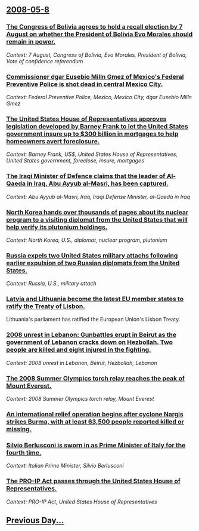## [2008-05-8](/news/2008/05/8/index.md)

### [ The Congress of Bolivia agrees to hold a recall election by 7 August on whether the President of Bolivia Evo Morales should remain in power. ](/news/2008/05/8/the-congress-of-bolivia-agrees-to-hold-a-recall-election-by-7-august-on-whether-the-president-of-bolivia-evo-morales-should-remain-in-power.md)
_Context: 7 August, Congress of Bolivia, Evo Morales, President of Bolivia, Vote of confidence referendum_

### [ Commissioner dgar Eusebio Milln Gmez of Mexico's Federal Preventive Police is shot dead in central Mexico City. ](/news/2008/05/8/commissioner-edgar-eusebio-millan-gomez-of-mexico-s-federal-preventive-police-is-shot-dead-in-central-mexico-city.md)
_Context: Federal Preventive Police, Mexico, Mexico City, dgar Eusebio Milln Gmez_

### [ The United States House of Representatives approves legislation developed by Barney Frank to let the United States government insure up to $300 billion in mortgages to help homeowners avert foreclosure. ](/news/2008/05/8/the-united-states-house-of-representatives-approves-legislation-developed-by-barney-frank-to-let-the-united-states-government-insure-up-to.md)
_Context: Barney Frank, US$, United States House of Representatives, United States government, foreclose, insure, mortgages_

### [ The Iraqi Minister of Defence claims that the leader of Al-Qaeda in Iraq, Abu Ayyub al-Masri, has been captured. ](/news/2008/05/8/the-iraqi-minister-of-defence-claims-that-the-leader-of-al-qaeda-in-iraq-abu-ayyub-al-masri-has-been-captured.md)
_Context: Abu Ayyub al-Masri, Iraq, Iraqi Defense Minister, al-Qaeda in Iraq_

### [ North Korea hands over thousands of pages about its nuclear program to a visiting diplomat from the United States that will help verify its plutonium holdings. ](/news/2008/05/8/north-korea-hands-over-thousands-of-pages-about-its-nuclear-program-to-a-visiting-diplomat-from-the-united-states-that-will-help-verify-its.md)
_Context: North Korea, U.S., diplomat, nuclear program, plutonium_

### [ Russia expels two United States military attachs following earlier expulsion of two Russian diplomats from the United States. ](/news/2008/05/8/russia-expels-two-united-states-military-attaches-following-earlier-expulsion-of-two-russian-diplomats-from-the-united-states.md)
_Context: Russia, U.S., military attach_

### [ Latvia and Lithuania become the latest EU member states to ratify the Treaty of Lisbon. ](/news/2008/05/8/latvia-and-lithuania-become-the-latest-eu-member-states-to-ratify-the-treaty-of-lisbon.md)
Lithuania&#39;s parliament has ratified the European Union&#39;s Lisbon Treaty.

### [ 2008 unrest in Lebanon: Gunbattles erupt in Beirut as the government of Lebanon cracks down on Hezbollah. Two people are killed and eight injured in the fighting. ](/news/2008/05/8/2008-unrest-in-lebanon-gunbattles-erupt-in-beirut-as-the-government-of-lebanon-cracks-down-on-hezbollah-two-people-are-killed-and-eight-i.md)
_Context: 2008 unrest in Lebanon, Beirut, Hezbollah, Lebanon_

### [ The 2008 Summer Olympics torch relay reaches the peak of Mount Everest. ](/news/2008/05/8/the-2008-summer-olympics-torch-relay-reaches-the-peak-of-mount-everest.md)
_Context: 2008 Summer Olympics torch relay, Mount Everest_

### [ An international relief operation begins after cyclone Nargis strikes Burma, with at least 63,500 people reported killed or missing. ](/news/2008/05/8/an-international-relief-operation-begins-after-cyclone-nargis-strikes-burma-with-at-least-63-500-people-reported-killed-or-missing.md)
### [ Silvio Berlusconi is sworn in as Prime Minister of Italy for the fourth time. ](/news/2008/05/8/silvio-berlusconi-is-sworn-in-as-prime-minister-of-italy-for-the-fourth-time.md)
_Context: Italian Prime Minister, Silvio Berlusconi_

### [ The PRO-IP Act passes through the United States House of Representatives. ](/news/2008/05/8/the-pro-ip-act-passes-through-the-united-states-house-of-representatives.md)
_Context: PRO-IP Act, United States House of Representatives_

## [Previous Day...](/news/2008/05/7/index.md)

